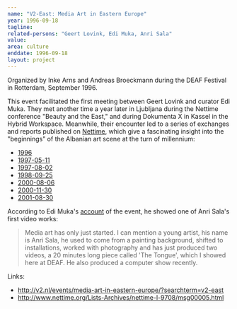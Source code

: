 ```yaml
---
name: "V2-East: Media Art in Eastern Europe"
year: 1996-09-18
tagline:
related-persons: "Geert Lovink, Edi Muka, Anri Sala"
value:
area: culture
enddate: 1996-09-18
layout: project
---
```

Organized by Inke Arns and Andreas Broeckmann during the DEAF Festival in Rotterdam, September 1996.

This event facilitated the first meeting between Geert Lovink and curator Edi Muka. They met another time a year later in Ljubljana during the Nettime conference "Beauty and the East," and during Dokumenta X in Kassel in the Hybrid Workspace. Meanwhile, their encounter led to a series of exchanges and reports published on [Nettime](http://www.nettime.org/), which give a fascinating insight into the "beginnings" of the Albanian art scene at the turn of millennium:

* [1996](http://v2.nl/archive/articles/media-art-in-albania-first-steps/?searchterm=edi%20muka)
* [1997-05-11](http://www.nettime.org/Lists-Archives/nettime-l-9705/msg00054.html)
* [1997-08-02](http://www.nettime.org/Lists-Archives/nettime-l-9708/msg00005.html)
* [1998-09-25](https://nettime.org/Lists-Archives/nettime-l-9809/msg00113.html)
* [2000-08-06](http://www.nettime.org/Lists-Archives/nettime-l-0008/msg00042.html)
* [2000-11-30](http://nettime.org/Lists-Archives/nettime-l-0011/msg00244.html)
* [2001-08-30](http://www.nettime.org/Lists-Archives/nettime-l-0108/msg00134.html)

According to Edi Muka's [account](http://v2.nl/archive/articles/media-art-in-albania-first-steps/?searchterm=edi%20muka) of the event, he showed one of Anri Sala's first video works:
>Media art has only just started. I can mention a young artist, his name is Anri Sala, he used to come from a painting background, shifted to installations, worked with photography and has just produced two videos, a 20 minutes long piece called 'The Tongue', which I showed here at DEAF. He also produced a computer show recently. 

Links:
* <http://v2.nl/events/media-art-in-eastern-europe/?searchterm=v2-east>
* <http://www.nettime.org/Lists-Archives/nettime-l-9708/msg00005.html>
